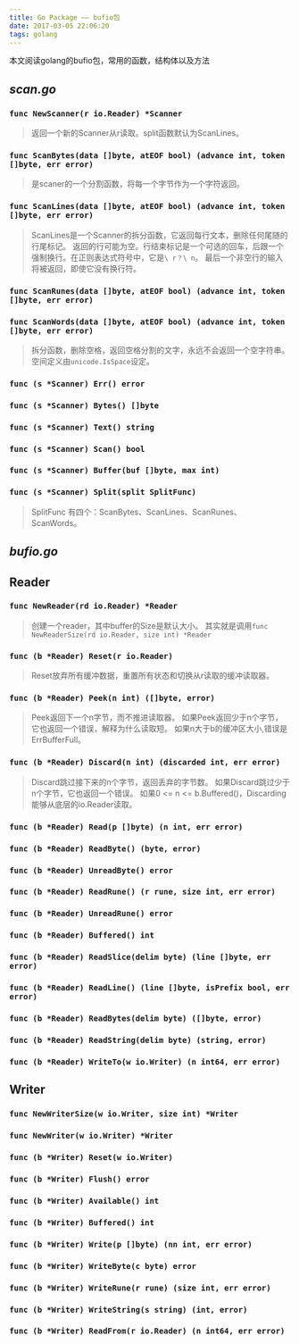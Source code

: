 ```yaml
---
title: Go Package —— bufio包
date: 2017-03-05 22:06:20
tags: golang
---
```


本文阅读golang的bufio包，常用的函数，结构体以及方法

## _scan.go_

### `func NewScanner(r io.Reader) *Scanner`
> 返回一个新的Scanner从r读取。split函数默认为ScanLines。

### `func ScanBytes(data []byte, atEOF bool) (advance int, token []byte, err error)`
> 是scaner的一个分割函数，将每一个字节作为一个字符返回。

### `func ScanLines(data []byte, atEOF bool) (advance int, token []byte, err error)`
> ScanLines是一个Scanner的拆分函数，它返回每行文本，删除任何尾随的行尾标记。
> 返回的行可能为空。行结束标记是一个可选的回车，后跟一个强制换行。在正则表达式符号中，它是`\ r？\ n`。
> 最后一个非空行的输入将被返回，即使它没有换行符。

### `func ScanRunes(data []byte, atEOF bool) (advance int, token []byte, err error)`

### `func ScanWords(data []byte, atEOF bool) (advance int, token []byte, err error)`
> 拆分函数，删除空格，返回空格分割的文字，永远不会返回一个空字符串。
> 空间定义由`unicode.IsSpace`设定。

### `func (s *Scanner) Err() error`

### `func (s *Scanner) Bytes() []byte`

### `func (s *Scanner) Text() string`

### `func (s *Scanner) Scan() bool`

### `func (s *Scanner) Buffer(buf []byte, max int)`

### `func (s *Scanner) Split(split SplitFunc)`
> SplitFunc 有四个：ScanBytes、ScanLines、ScanRunes、ScanWords。



## _bufio.go_

## Reader

### `func NewReader(rd io.Reader) *Reader `

> 创建一个reader，其中buffer的Size是默认大小。
> 其实就是调用`func NewReaderSize(rd io.Reader, size int) *Reader`


### `func (b *Reader) Reset(r io.Reader)`
> Reset放弃所有缓冲数据，重置所有状态和切换从r读取的缓冲读取器。

### `func (b *Reader) Peek(n int) ([]byte, error)`
> Peek返回下一个n字节，而不推进读取器。
> 如果Peek返回少于n个字节，它也返回一个错误，解释为什么读取短。
> 如果n大于b的缓冲区大小,错误是ErrBufferFull。

### `func (b *Reader) Discard(n int) (discarded int, err error)`
> Discard跳过接下来的n个字节，返回丢弃的字节数。
> 如果Discard跳过少于n个字节，它也返回一个错误。
> 如果0 <= n <= b.Buffered()，Discarding能够从底层的io.Reader读取。

### `func (b *Reader) Read(p []byte) (n int, err error) `

### `func (b *Reader) ReadByte() (byte, error)`

### `func (b *Reader) UnreadByte() error`

### `func (b *Reader) ReadRune() (r rune, size int, err error)`

### `func (b *Reader) UnreadRune() error`

### `func (b *Reader) Buffered() int `

### `func (b *Reader) ReadSlice(delim byte) (line []byte, err error)`

### `func (b *Reader) ReadLine() (line []byte, isPrefix bool, err error)`

### `func (b *Reader) ReadBytes(delim byte) ([]byte, error)`

### `func (b *Reader) ReadString(delim byte) (string, error)`

### `func (b *Reader) WriteTo(w io.Writer) (n int64, err error)`

## Writer

### `func NewWriterSize(w io.Writer, size int) *Writer `

### `func NewWriter(w io.Writer) *Writer`

### `func (b *Writer) Reset(w io.Writer)`

### `func (b *Writer) Flush() error`

### `func (b *Writer) Available() int`

### `func (b *Writer) Buffered() int`

### `func (b *Writer) Write(p []byte) (nn int, err error)`

### `func (b *Writer) WriteByte(c byte) error`

### `func (b *Writer) WriteRune(r rune) (size int, err error)`

### `func (b *Writer) WriteString(s string) (int, error)`

### `func (b *Writer) ReadFrom(r io.Reader) (n int64, err error)`


















